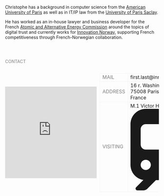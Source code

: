 <head> 
<script src="https://kit.fontawesome.com/aeb7c89902.js" crossorigin="anonymous"></script>
</head>


Christophe has a background in computer science from the <a href="https://www.aup.edu/">American University of Paris</a> as well as in IT/IP law from the <a href="https://www.universite-paris-saclay.fr/en">University of Paris Saclay</a>.

He has worked as an in-house lawyer and business developer for the French <a href="https://list.cea.fr/en/digital-trust-building-a-more-secure-digital-world/">Atomic and Alternative Energy Commission</a> around the topics of digital trust and currently works for <a href="https://en.innovasjonnorge.no">Innovation Norway</a>, supporting French competitiveness through French-Norwegian collaboration.

<br>
<br>

<span style="color:grey">CONTACT</span> <br>



<tr>
<div style="display: flex; align-items: center;">
    <iframe class="tabContent" name="tabIframe2" frameborder="0" 
            src="https://api.mapbox.com/styles/v1/chrisatmap/clqdjwxk300dw01qv1mu6cx9m.html?title=false&access_token=pk.eyJ1IjoiY2hyaXNhdG1hcCIsImEiOiJjbHFkanRndW8wNjA3MmpudXd6MnZqNDIzIn0.j2jlIdifM0ESvNBNlKXQ-A&zoomwheel=false#10.44/48.8682/2.3152" 
            title="Monochrome" style="border:none; width: 400px; height: 300px;"></iframe>
    <table style="margin-left: 10px;">
        <tr>
            <td style="border: 1px solid #f2f2f2;"><span style="color:grey">MAIL</span></td>
            <td style="border: 1px solid #f2f2f2;">first.last@innovationnorway.no</td>
        </tr>
        <tr>
            <td style="border: 1px solid #f2f2f2;"><span style="color:grey">ADDRESS</span></td>
            <td style="border: 1px solid #f2f2f2;">16 r. Washington<br>75008 Paris<br>France</td>        
        </tr>
        <tr>
            <td style="border: 1px solid #f2f2f2;"><span style="color:grey">VISITING</span></td>
            <td style="border: 1px solid #f2f2f2;">M.1 Victor Hugo <br> <a href="https://www.ratp.fr/en/itineraires"><i class="fa-solid fa-train-subway"></i></a> <a href="https://www.ratp.fr/en/itineraires"><svg class="svg-inline--fa fa-train-subway fa-xs" aria-hidden="true" focusable="false" data-prefix="fas" data-icon="train-subway" role="img" xmlns="http://www.w3.org/2000/svg" viewBox="0 0 448 512" data-fa-i2svg=""><path fill="currentColor" d="M96 0C43 0 0 43 0 96V352c0 48 35.2 87.7 81.1 94.9l-46 46C28.1 499.9 33.1 512 43 512H82.7c8.5 0 16.6-3.4 22.6-9.4L160 448H288l54.6 54.6c6 6 14.1 9.4 22.6 9.4H405c10 0 15-12.1 7.9-19.1l-46-46c46-7.1 81.1-46.9 81.1-94.9V96c0-53-43-96-96-96H96zM64 128c0-17.7 14.3-32 32-32h80c17.7 0 32 14.3 32 32v96c0 17.7-14.3 32-32 32H96c-17.7 0-32-14.3-32-32V128zM272 96h80c17.7 0 32 14.3 32 32v96c0 17.7-14.3 32-32 32H272c-17.7 0-32-14.3-32-32V128c0-17.7 14.3-32 32-32zM64 352a32 32 0 1 1 64 0 32 32 0 1 1 -64 0zm288-32a32 32 0 1 1 0 64 32 32 0 1 1 0-64z"></path></svg></a></td>        
        </tr>
    </table>
</div>
</tr>

    
